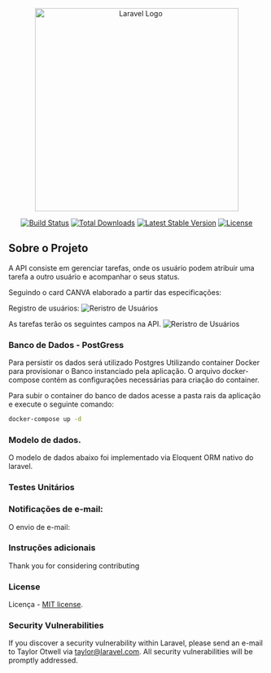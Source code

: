 <p align="center"><a href="https://laravel.com" target="_blank"><img src="https://raw.githubusercontent.com/laravel/art/master/logo-lockup/5%20SVG/2%20CMYK/1%20Full%20Color/laravel-logolockup-cmyk-red.svg" width="400" alt="Laravel Logo"></a></p>

<p align="center">
<a href="https://github.com/laravel/framework/actions"><img src="https://github.com/laravel/framework/workflows/tests/badge.svg" alt="Build Status"></a>
<a href="https://packagist.org/packages/laravel/framework"><img src="https://img.shields.io/packagist/dt/laravel/framework" alt="Total Downloads"></a>
<a href="https://packagist.org/packages/laravel/framework"><img src="https://img.shields.io/packagist/v/laravel/framework" alt="Latest Stable Version"></a>
<a href="https://packagist.org/packages/laravel/framework"><img src="https://img.shields.io/packagist/l/laravel/framework" alt="License"></a>
</p>

## Sobre o Projeto

A API consiste em gerenciar tarefas, onde os usuário podem atribuir uma tarefa a outro usuário  e acompanhar o seus status.

Seguindo o card CANVA elaborado a partir das especificações:

Registro de usuários:
![Reristro de Usuários](https://cdn.discordapp.com/attachments/1078448238471958658/1078448370462494720/1.png)

As tarefas terão os seguintes campos na API.
![Reristro de Usuários](https://media.discordapp.net/attachments/1078448238471958658/1078448370873532487/2.png)

### Banco de Dados - PostGress

Para persistir os dados será utilizado Postgres Utilizando container Docker para provisionar o Banco instanciado pela aplicação.
O arquivo docker-compose contém as configurações necessárias para criação do container.

Para subir o container do banco de dados acesse a pasta rais da aplicação  e execute o seguinte comando:
```bash
docker-compose up -d
```

### Modelo de dados.

O modelo de dados abaixo foi implementado via Eloquent ORM nativo do laravel.

### Testes Unitários

### Notificações de e-mail:

O envio de e-mail:

### Instruções adicionais

Thank you for considering contributing 

### License

Licença - [MIT license](https://opensource.org/licenses/MIT).

### Security Vulnerabilities

If you discover a security vulnerability within Laravel, please send an e-mail to Taylor Otwell via [taylor@laravel.com](mailto:taylor@laravel.com). All security vulnerabilities will be promptly addressed.
